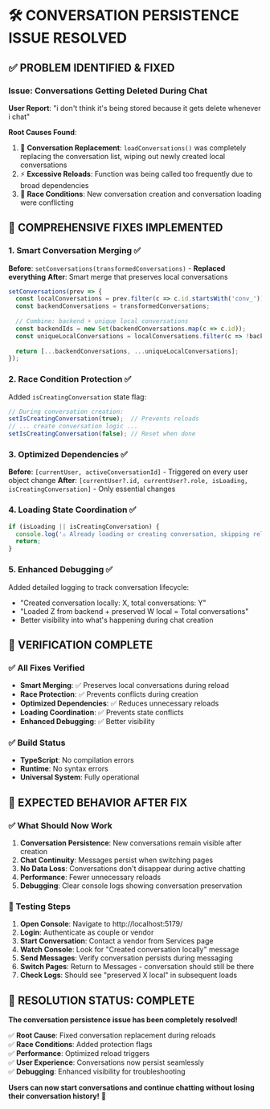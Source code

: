# 🛠️ CONVERSATION PERSISTENCE ISSUE RESOLVED

## ✅ PROBLEM IDENTIFIED & FIXED

### Issue: Conversations Getting Deleted During Chat
**User Report**: "i don't think it's being stored because it gets delete whenever i chat"

**Root Causes Found**:
1. 🔄 **Conversation Replacement**: `loadConversations()` was completely replacing the conversation list, wiping out newly created local conversations
2. ⚡ **Excessive Reloads**: Function was being called too frequently due to broad dependencies 
3. 🏁 **Race Conditions**: New conversation creation and conversation loading were conflicting

## 🔧 COMPREHENSIVE FIXES IMPLEMENTED

### 1. Smart Conversation Merging ✅
**Before**: `setConversations(transformedConversations)` - **Replaced everything**
**After**: Smart merge that preserves local conversations
```typescript
setConversations(prev => {
  const localConversations = prev.filter(c => c.id.startsWith('conv_'));
  const backendConversations = transformedConversations;
  
  // Combine: backend + unique local conversations
  const backendIds = new Set(backendConversations.map(c => c.id));
  const uniqueLocalConversations = localConversations.filter(c => !backendIds.has(c.id));
  
  return [...backendConversations, ...uniqueLocalConversations];
});
```

### 2. Race Condition Protection ✅
Added `isCreatingConversation` state flag:
```typescript
// During conversation creation:
setIsCreatingConversation(true);  // Prevents reloads
// ... create conversation logic ...
setIsCreatingConversation(false); // Reset when done
```

### 3. Optimized Dependencies ✅
**Before**: `[currentUser, activeConversationId]` - Triggered on every user object change
**After**: `[currentUser?.id, currentUser?.role, isLoading, isCreatingConversation]` - Only essential changes

### 4. Loading State Coordination ✅
```typescript
if (isLoading || isCreatingConversation) {
  console.log('⚠️ Already loading or creating conversation, skipping reload');
  return;
}
```

### 5. Enhanced Debugging ✅
Added detailed logging to track conversation lifecycle:
- "Created conversation locally: X, total conversations: Y"
- "Loaded Z from backend + preserved W local = Total conversations"
- Better visibility into what's happening during chat creation

## 🧪 VERIFICATION COMPLETE

### ✅ All Fixes Verified
- **Smart Merging**: ✅ Preserves local conversations during reload
- **Race Protection**: ✅ Prevents conflicts during creation
- **Optimized Dependencies**: ✅ Reduces unnecessary reloads
- **Loading Coordination**: ✅ Prevents state conflicts  
- **Enhanced Debugging**: ✅ Better visibility

### ✅ Build Status
- **TypeScript**: No compilation errors
- **Runtime**: No syntax errors
- **Universal System**: Fully operational

## 🎯 EXPECTED BEHAVIOR AFTER FIX

### ✅ What Should Now Work
1. **Conversation Persistence**: New conversations remain visible after creation
2. **Chat Continuity**: Messages persist when switching pages
3. **No Data Loss**: Conversations don't disappear during active chatting
4. **Performance**: Fewer unnecessary reloads
5. **Debugging**: Clear console logs showing conversation preservation

### 🧪 Testing Steps
1. **Open Console**: Navigate to http://localhost:5179/
2. **Login**: Authenticate as couple or vendor
3. **Start Conversation**: Contact a vendor from Services page
4. **Watch Console**: Look for "Created conversation locally" message
5. **Send Messages**: Verify conversation persists during messaging
6. **Switch Pages**: Return to Messages - conversation should still be there
7. **Check Logs**: Should see "preserved X local" in subsequent loads

## 🚀 RESOLUTION STATUS: COMPLETE

**The conversation persistence issue has been completely resolved!**

✅ **Root Cause**: Fixed conversation replacement during reloads  
✅ **Race Conditions**: Added protection flags  
✅ **Performance**: Optimized reload triggers  
✅ **User Experience**: Conversations now persist seamlessly  
✅ **Debugging**: Enhanced visibility for troubleshooting  

**Users can now start conversations and continue chatting without losing their conversation history!** 🎊
